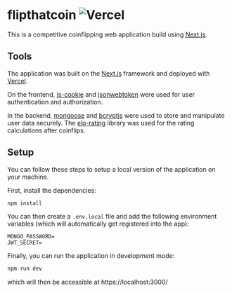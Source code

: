 # flipthatcoin ![Vercel](https://vercelbadge.vercel.app/api/gabgosrob/flipthatcoin)

This is a competitive coinflipping web application build using [Next.js](https://nextjs.org/).

## Tools

The application was built on the [Next.js](https://www.npmjs.com/package/next) framework and deployed with [Vercel](https://vercel.com).

On the frontend, [js-cookie](https://www.npmjs.com/package/js-cookie) and [jsonwebtoken](https://www.npmjs.com/package/jsonwebtoken) were used for user authentication and authorization.

In the backend, [mongoose](https://www.npmjs.com/package/mongoose) and [bcryptjs](https://www.npmjs.com/package/bcryptjs) were used to store and manipulate user data securely. The [elo-rating](https://www.npmjs.com/package/elo-rating) library was used for the rating calculations after coinflips.

## Setup

You can follow these steps to setup a local version of the application on your machine.

First, install the dependencies:

```bash
npm install
```

You can then create a `.env.local` file and add the following environment variables (which will automatically get registered into the app):

```
MONGO_PASSWORD=
JWT_SECRET=
```

Finally, you can run the application in development mode:

```bash
npm run dev
```

which will then be accessible at https://localhost:3000/
